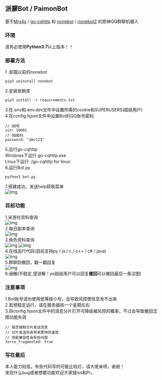## 派蒙Bot / PaimonBot
基于[Mrs4s](https://github.com/Mrs4s) / [go-cqhttp](https://github.com/Mrs4s/go-cqhttp) 和 [nonebot](https://github.com/nonebot) / [nonebot2](https://github.com/nonebot/nonebot2) 的原神QQ群聊机器人

### 环境
请务必使用**Python3.7**以上版本！！
### 部署方法
1 .卸载以前的nonebot  
```shell
pip3 uninstall nonebot
```  
2.安装依赖库
```shell
pip3 install -r requirements.txt
```  
3.在.env和.env.dev文件中设置所需的cookie和SUPERUSERS(超级用户)  
4.在config.hjson文件中设置Bot的QQ账号密码  
```config.hjson
// QQ号
uin: 10001
// QQ密码
password: "abc123"
```
5.运行go-cqhttp  
Windows下运行 go-cqhttp.exe  
Linux下运行 ./go-cqhttp for linux  
6.运行Bot.py  
```shell
python3 bot.py
```
7.搭建成功，发送help获取菜单  
![img](https://github.com/XiaoMiku01/PaimonBot/blob/main/doc/help.png)
### 目前功能
1.米游社资料查询  
![img](https://github.com/XiaoMiku01/PaimonBot/blob/main/doc/mys.png)  
2.每日副本查询  
![img](https://github.com/XiaoMiku01/PaimonBot/blob/main/doc/challenge.png)  
3.角色资料查询  
![img](https://github.com/XiaoMiku01/PaimonBot/blob/main/doc/challenge2.png)
![img](https://github.com/XiaoMiku01/PaimonBot/blob/main/doc/challenge.png)  
4.在线运行代码(目前支持py / js / c / c++ / c# / java)  
![img](https://github.com/XiaoMiku01/PaimonBot/blob/main/doc/code.png)  
5.群聊防撤回，戳一戳回复  
![img](https://github.com/XiaoMiku01/PaimonBot/blob/main/doc/other.png)  
6.~~涩图~~(不稳定,望谅解！ps超级用户可以回复**撤回**可以撤回最后一条涩图)  
### 注意事项
1.Bot账号请勿使用低等级小号，会导致风控使信息发不出来  
2.若想稳定运行，请在服务器挂一个星期左右   
3.将config.hjson文件中的消息分片打开可降级被风控的概率，不过会导致撤回涩图功能失效
```config.hjson
// 是否强制分片发送消息
// 分片发送将会带来更快的速度
// 但是兼容性会有些问题
force_fragmented: true
```
### 写在最后
本人能力较低，有些代码写的可能比较烂，请大佬亲喷，谢谢！  
发现什么bug或者想要功能欢迎大家提iss和Pr。